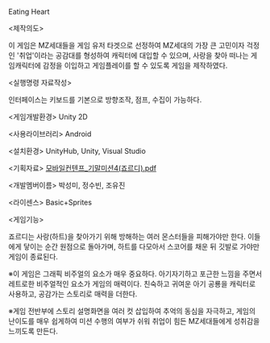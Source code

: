 Eating Heart

<제작의도>

이 게임은 MZ세대들을 게임 유저 타겟으로 선정하여 MZ세대의 가장 큰 고민이자 걱정인 '취업'이라는 공감대를 형성하여 캐릭터에 대입할 수 있으며, 사랑을 찾아 떠나는 게임캐릭터에 감정을 이입하고 게임플레이를 할 수 있도록 게임을 제작하였다.

<실행명령 자료작성>

인터페이스는 키보드를 기본으로 방향조작, 점프, 수집이 가능하다.

<게임개발환경> Unity 2D

<사용라이브러리> Android

<설치환경> UnityHub, Unity, Visual Studio

<기획자료> 
[모바일컨텐프_기말미션4(죠르디).pdf](https://github.com/ParkSeongmi/-/files/6527938/_.4.pdf)


<개발멤버이름> 박성미, 정수빈, 조유진

<라이센스> Basic+Sprites

<게임기능>

죠르디는 사랑(하트)을 찾아가기 위해 방해하는 여러 몬스터들을 피해가야만 한다. 이들에게 닿이는 순간 원점으로 돌아가며, 하트를 다모아서 스코어를 채운 뒤 깃발로 가야만 게임이 종료된다.

※이 게임은 그래픽 비주얼의 요소가 매우 중요하다. 아기자기하고 포근한 느낌을 주면서 레트로한 비주얼적인 요소가 게임의 매력이다. 친숙하고 귀여운 아기 공룡을 캐릭터로 사용하고, 공감가는 스토리로 매력을 더한다.

※게임 전반부에 스토리 설명화면을 여러 컷 삽입하여 추억의 동심을 자극하고, 게임의 난이도를 매우 쉽게하여 미션 수행의 여부가 쉬워 취업이 힘든 MZ세대들에게 성취감을 느끼도록 만든다.
